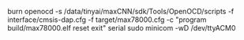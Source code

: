 

burn
		openocd -s /data/tinyai/maxCNN/sdk/Tools/OpenOCD/scripts -f interface/cmsis-dap.cfg -f target/max78000.cfg  -c "program build/max78000.elf reset exit"
serial
		sudo minicom -wD /dev/ttyACM0

